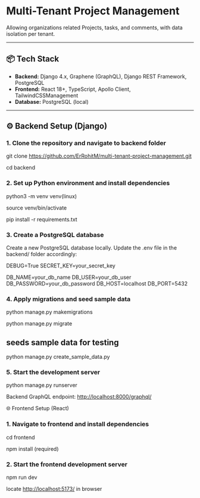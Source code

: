 # Multi-Tenant Project Management

Allowing organizations related Projects, tasks, and comments, with data isolation per tenant.

---

## 📦 Tech Stack

- **Backend:** Django 4.x, Graphene (GraphQL), Django REST Framework, PostgreSQL
- **Frontend:** React 18+, TypeScript, Apollo Client, TailwindCSSManagement
- **Database:** PostgreSQL (local)

---

## ⚙️ Backend Setup (Django)

### 1. Clone the repository and navigate to backend folder

git clone <https://github.com/ErRohitM/multi-tenant-project-management.git>

cd backend

### 2. Set up Python environment and install dependencies

python3 -m venv venv(linux)

source venv/bin/activate

pip install -r requirements.txt

### 3. Create a PostgreSQL database

Create a new PostgreSQL database locally.
Update the .env file in the backend/ folder accordingly:

DEBUG=True
SECRET_KEY=your_secret_key

DB_NAME=your_db_name
DB_USER=your_db_user
DB_PASSWORD=your_db_password
DB_HOST=localhost
DB_PORT=5432

### 4. Apply migrations and seed sample data

python manage.py makemigrations

python manage.py migrate

## seeds sample data for testing

python manage.py create_sample_data.py 

### 5. Start the development server

python manage.py runserver

Backend GraphQL endpoint: <http://localhost:8000/graphql/>

🌐 Frontend Setup (React)

### 1. Navigate to frontend and install dependencies

cd frontend

npm install (required)

### 2. Start the frontend development server

npm run dev

locate <http://localhost:5173/> in browser

